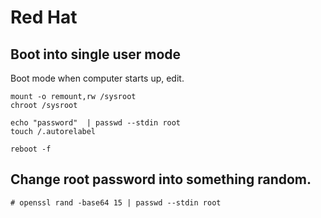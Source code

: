 # Red Hat


## Boot into single user mode

Boot mode when computer starts up, edit.

```shell
mount -o remount,rw /sysroot
chroot /sysroot

echo "password"  | passwd --stdin root
touch /.autorelabel

reboot -f

```
## Change root password into something random.

```
# openssl rand -base64 15 | passwd --stdin root

```
